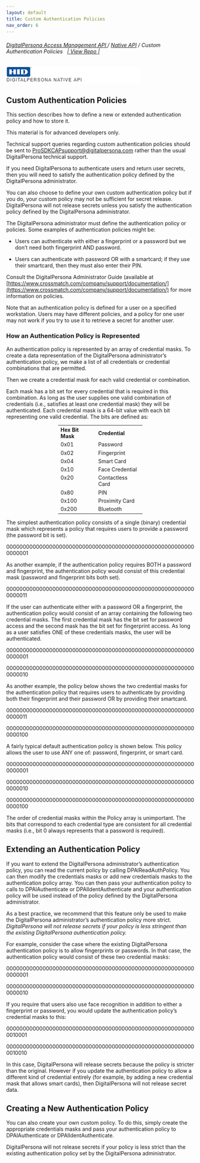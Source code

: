 ```yaml
---
layout: default
title: Custom Authentication Policies
nav_order: 6  
---
```


###### [DigitalPersona Access Management API ](https://hidglobal.github.io/digitalpersona-access-management-api/)/ [Native API](..\index.html) / Custom Authentication Policies&nbsp;&nbsp;&nbsp;[\| View Repo \|](https://github.com/hidglobal/digitalpersona-native-api)  

![](docs/assets/HID-DPAM-native-api.png)

## Custom Authentication Policies

This section describes how to define a new or extended authentication policy and how to store it.  

This material is for advanced developers only.

Technical support queries regarding custom authentication policies should be sent to ProSDKCAPsupport@digitalpersona.com rather than the usual DigitalPersona technical support.  

If you need DigitalPersona to authenticate users and return user secrets, then you will need to satisfy the authentication policy defined by the DigitalPersona administrator.   

You can also choose to define your own custom authentication policy but if you do, your custom policy may not be sufficient for secret release. DigitalPersona will not release secrets unless you satisfy the authentication policy defined by the DigitalPersona administrator.  

The DigitalPersona administrator must define the authentication policy or policies. Some examples of authentication policies might be:  

- Users can authenticate with either a fingerprint or a password but we don’t need both fingerprint AND password.  

- Users can authenticate with password OR with a smartcard; if they use their smartcard, then they must also enter their PIN.  

Consult the DigitalPersona Administrator Guide (available at [https://www.crossmatch.com/company/support/documentation/](https://www.crossmatch.com/company/support/documentation/) for more information on policies.  

Note that an authentication policy is defined for a user on a specified workstation. Users may have different policies, and a policy for one user may not work if you try to use it to retrieve a secret for another user.
### How an Authentication Policy is Represented  

An authentication policy is represented by an array of credential masks.
To create a data representation of the DigitalPersona administrator’s authentication policy, we make a list of all credentials or credential combinations that are permitted.  

Then we create a credential mask for each valid credential or combination.  

Each mask has a bit set for every credential that is required in this combination. As long as the user supplies one valid combination of credentials (i.e., satisfies at least one credential mask) they will be authenticated.
Each credential mask is a 64-bit value with each bit representing one valid credential. The bits are defined as:

<table style="width: 45%; margin-left:auto;margin-right:auto;">
  <tr>
    <th ALIGN="left">Hex Bit Mask</th>
    <th ALIGN="left">Credential</th>
  </tr>
  <tr>
  <td valign="top" >0x01</td>
  <td valign="top" >Password</td>
  </tr>
  <tr>
  <td valign="top" >0x02</td>
  <td valign="top" >Fingerprint</td>
  </tr>
  <tr>
  <td valign="top" >0x04</td>
  <td valign="top" >Smart Card</td>
  </tr>
  <tr>
  <td valign="top" >0x10</td>
  <td valign="top" >Face Credential</td>
  </tr>
  <tr>
  <td valign="top" >0x20</td>
  <td valign="top" >Contactless Card</td>
  </tr>
  <tr>
  <td valign="top" >0x80</td>
  <td valign="top" >PIN</td>
  </tr>
  <tr>
  <td valign="top" >0x100</td>
  <td valign="top" >Proximity Card</td>
  </tr>
  <tr>
  <td valign="top" >0x200</td>
  <td valign="top" >Bluetooth</td>
  </tr>             
</table>

The simplest authentication policy consists of a single (binary) credential mask which represents a policy that requires users to provide a password (the password bit is set).

0000000000000000000000000000000000000000000000000000000000000001  

As another example, if the authentication policy requires BOTH a password and fingerprint, the authentication policy would consist of this credential mask (password and fingerprint bits both set).

0000000000000000000000000000000000000000000000000000000000000011

If the user can authenticate either with a password OR a fingerprint, the authentication policy would consist of an array containing the following two credential masks. The first credential mask has the bit set for password access and the second mask has the bit set for fingerprint access. As long as a user satisfies ONE of these credentials masks, the user will be authenticated.  

0000000000000000000000000000000000000000000000000000000000000001  

0000000000000000000000000000000000000000000000000000000000000010  

As another example, the policy below shows the two credential masks for the authentication policy that requires users to authenticate by providing both their fingerprint and their password OR by providing their smartcard.  

0000000000000000000000000000000000000000000000000000000000000011  

0000000000000000000000000000000000000000000000000000000000000100  

A fairly typical default authentication policy is shown below. This policy allows the user to use ANY one of: password, fingerprint, or smart card.  

0000000000000000000000000000000000000000000000000000000000000001

0000000000000000000000000000000000000000000000000000000000000010  

0000000000000000000000000000000000000000000000000000000000000100  

The order of credential masks within the Policy array is unimportant. The bits that correspond to each credential type are consistent for all credential masks (i.e., bit 0 always represents that a password is required).  

## Extending an Authentication Policy  

If you want to extend the DigitalPersona administrator’s authentication policy, you can read the current policy by calling DPAlReadAuthPolicy. You can then modify the credentials masks or add new credentials masks to the authentication policy array. You can then pass your authentication policy to calls to DPAlAuthenticate or DPAlIdentAuthenticate and your authentication policy will be used instead of the policy defined by the DigitalPersona administrator.  

As a best practice, we recommend that this feature only be used to make the DigitalPersona administrator’s authentication policy more strict. *DigitalPersona will not release secrets if your policy is less stringent than the existing DigitalPersona authentication policy.*  

For example, consider the case where the existing DigitalPersona authentication policy is to allow fingerprints or passwords. In that case, the authentication policy would consist of these two credential masks:  

0000000000000000000000000000000000000000000000000000000000000001  

0000000000000000000000000000000000000000000000000000000000000010  

If you require that users also use face recognition in addition to either a fingerprint or password, you would update the authentication policy’s credential masks to this:  

0000000000000000000000000000000000000000000000000000000000010001  

0000000000000000000000000000000000000000000000000000000000010010  

In this case, DigitalPersona will release secrets because the policy is stricter than the original.
However if you update the authentication policy to allow a different kind of credential entirely (for example, by adding a new credential mask that allows smart cards), then DigitalPersona will not release secret data.  

## Creating a New Authentication Policy
You can also create your own custom policy. To do this, simply create the appropriate credentials masks and pass your authentication policy to DPAlAuthenticate or DPAlIdentAuthenticate.  

DigitalPersona will not release secrets if your policy is less strict than the existing authentication policy set by the DigitalPersona administrator.
